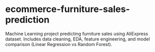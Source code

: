 # ecommerce-furniture-sales-prediction
Machine Learning project predicting furniture sales using AliExpress dataset. Includes data cleaning, EDA, feature engineering, and model comparison (Linear Regression vs Random Forest).
